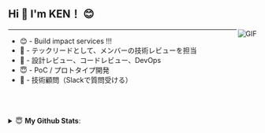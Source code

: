 ## Hi 👋  I'm KEN！ 😊
 
<img align="right" alt="GIF" src="https://i.pinimg.com/originals/e4/26/70/e426702edf874b181aced1e2fa5c6cde.gif" />


---
- 😊 - Build impact services !!!
- 🔭 - テックリードとして、メンバーの技術レビューを担当
- 🌱 - 設計レビュー、コードレビュー、DevOps 
- 😇 - PoC / プロトタイプ開発
- 🥅 - 技術顧問（Slackで質問受ける）
</br>

<br>
<br/>

<details close>
 <summary> 😇  <b>My Github Stats</b>: </summary>

<br>

<p align = "center">
  <img src = "https://github-readme-stats.vercel.app/api?username=2qov3b&show_icons=true&theme=nord&line_height=27">
  <img src = "https://github-readme-stats.vercel.app/api/top-langs/?username=2qov3b&hide=css,java,html,jupyter%20notebook&theme=nord">
</p>

</details>
